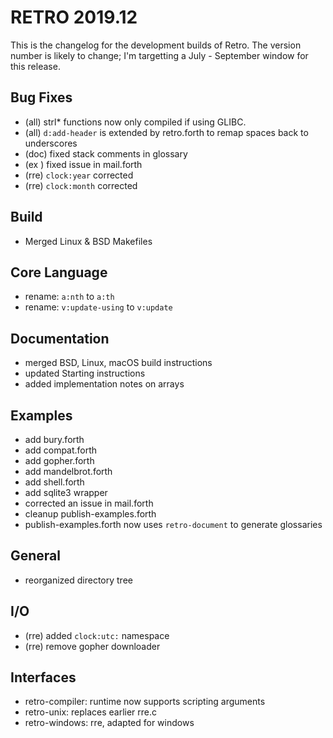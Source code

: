 # RETRO 2019.12

This is the changelog for the development builds of Retro.
The version number is likely to change; I'm targetting a
July - September window for this release.

## Bug Fixes

- (all) strl* functions now only compiled if using GLIBC.
- (all) `d:add-header` is extended by retro.forth to remap spaces back to underscores
- (doc) fixed stack comments in glossary
- (ex ) fixed issue in mail.forth
- (rre) `clock:year` corrected
- (rre) `clock:month` corrected

## Build

- Merged Linux & BSD Makefiles

## Core Language

- rename: `a:nth` to `a:th`
- rename: `v:update-using` to `v:update`

## Documentation

- merged BSD, Linux, macOS build instructions
- updated Starting instructions
- added implementation notes on arrays

## Examples

- add bury.forth
- add compat.forth
- add gopher.forth
- add mandelbrot.forth
- add shell.forth
- add sqlite3 wrapper
- corrected an issue in mail.forth
- cleanup publish-examples.forth
- publish-examples.forth now uses `retro-document` to generate glossaries

## General

- reorganized directory tree

## I/O

- (rre) added `clock:utc:` namespace
- (rre) remove gopher downloader

## Interfaces

- retro-compiler: runtime now supports scripting arguments
- retro-unix: replaces earlier rre.c
- retro-windows: rre, adapted for windows
